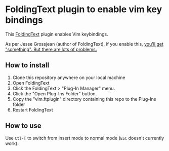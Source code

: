# FoldingText plugin to enable vim key bindings

This [FoldingText][1] plugin enables Vim keybindings.

As per Jesse Grossjean (author of FoldingText), if you enable this, [you'll get
"something". But there are lots of problems.][2]


## How to install

1. Clone this repository anywhere on your local machine
2. Open FoldingText
3. Click the FoldingText &gt; "Plug-In Manager" menu.
4. Click the "Open Plug-Ins Folder" button.
5. Copy the "vim.ftplugin" directory containing this repo to the Plug-Ins folder
6. Restart FoldingText

## How to use

Use `Ctl-[` to switch from insert mode to normal mode (`ESC` doesn't currently
work).



[1]: http://www.foldingtext.com/
[2]: http://support.hogbaysoftware.com/t/vim-keymappings-please/270/4?u=lorin

